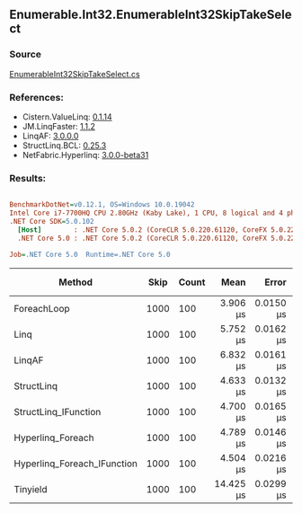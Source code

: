﻿## Enumerable.Int32.EnumerableInt32SkipTakeSelect

### Source
[EnumerableInt32SkipTakeSelect.cs](../LinqBenchmarks/Enumerable/Int32/EnumerableInt32SkipTakeSelect.cs)

### References:
- Cistern.ValueLinq: [0.1.14](https://www.nuget.org/packages/Cistern.ValueLinq/0.1.14)
- JM.LinqFaster: [1.1.2](https://www.nuget.org/packages/JM.LinqFaster/1.1.2)
- LinqAF: [3.0.0.0](https://www.nuget.org/packages/LinqAF/3.0.0.0)
- StructLinq.BCL: [0.25.3](https://www.nuget.org/packages/StructLinq.BCL/0.25.3)
- NetFabric.Hyperlinq: [3.0.0-beta31](https://www.nuget.org/packages/NetFabric.Hyperlinq/3.0.0-beta31)

### Results:
``` ini

BenchmarkDotNet=v0.12.1, OS=Windows 10.0.19042
Intel Core i7-7700HQ CPU 2.80GHz (Kaby Lake), 1 CPU, 8 logical and 4 physical cores
.NET Core SDK=5.0.102
  [Host]        : .NET Core 5.0.2 (CoreCLR 5.0.220.61120, CoreFX 5.0.220.61120), X64 RyuJIT
  .NET Core 5.0 : .NET Core 5.0.2 (CoreCLR 5.0.220.61120, CoreFX 5.0.220.61120), X64 RyuJIT

Job=.NET Core 5.0  Runtime=.NET Core 5.0  

```
|                      Method | Skip | Count |      Mean |     Error |    StdDev | Ratio |  Gen 0 | Gen 1 | Gen 2 | Allocated |
|---------------------------- |----- |------ |----------:|----------:|----------:|------:|-------:|------:|------:|----------:|
|                 ForeachLoop | 1000 |   100 |  3.906 μs | 0.0150 μs | 0.0140 μs |  1.00 | 0.0076 |     - |     - |      40 B |
|                        Linq | 1000 |   100 |  5.752 μs | 0.0162 μs | 0.0151 μs |  1.47 | 0.0610 |     - |     - |     208 B |
|                      LinqAF | 1000 |   100 |  6.832 μs | 0.0161 μs | 0.0150 μs |  1.75 | 0.0076 |     - |     - |      40 B |
|                  StructLinq | 1000 |   100 |  4.633 μs | 0.0132 μs | 0.0123 μs |  1.19 | 0.0381 |     - |     - |     128 B |
|        StructLinq_IFunction | 1000 |   100 |  4.700 μs | 0.0165 μs | 0.0154 μs |  1.20 | 0.0076 |     - |     - |      40 B |
|           Hyperlinq_Foreach | 1000 |   100 |  4.789 μs | 0.0146 μs | 0.0136 μs |  1.23 | 0.0076 |     - |     - |      40 B |
| Hyperlinq_Foreach_IFunction | 1000 |   100 |  4.504 μs | 0.0216 μs | 0.0202 μs |  1.15 | 0.0076 |     - |     - |      40 B |
|                    Tinyield | 1000 |   100 | 14.425 μs | 0.0299 μs | 0.0265 μs |  3.69 | 0.1373 |     - |     - |     472 B |
